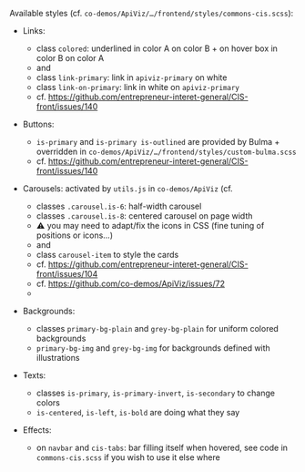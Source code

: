 Available styles (cf. `co-demos/ApiViz/…/frontend/styles/commons-cis.scss`):
- Links:
  - class `colored`: underlined in color A on color B + on hover box in color B on color A
  - and
  - class `link-primary`: link in `apiviz-primary` on white
  - class `link-on-primary`: link in white on `apiviz-primary`
  - cf. https://github.com/entrepreneur-interet-general/CIS-front/issues/140
  
- Buttons:
  - `is-primary` and `is-primary is-outlined` are provided by Bulma + overridden in `co-demos/ApiViz/…/frontend/styles/custom-bulma.scss`
  - cf. https://github.com/entrepreneur-interet-general/CIS-front/issues/140
  
- Carousels: activated by `utils.js` in `co-demos/ApiViz` (cf. 
  - classes `.carousel.is-6`: half-width carousel
  - classes `.carousel.is-8`: centered carousel on page width
  - :warning: you may need to adapt/fix the icons in CSS (fine tuning of positions or icons…)
  - and
  - class `carousel-item` to style the cards
  - cf. https://github.com/entrepreneur-interet-general/CIS-front/issues/104
  - cf. https://github.com/co-demos/ApiViz/issues/72
  - 
  
- Backgrounds:
  - classes `primary-bg-plain` and `grey-bg-plain` for uniform colored backgrounds
  - `primary-bg-img` and `grey-bg-img` for backgrounds defined with illustrations

- Texts:
  - classes `is-primary`, `is-primary-invert`, `is-secondary` to change colors
  - `is-centered`, `is-left`, `is-bold` are doing what they say

- Effects:
  - on `navbar` and `cis-tabs`: bar filling itself when hovered, see code in `commons-cis.scss` if you wish to use it else where
